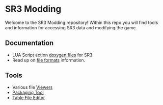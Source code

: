 # SR3 Modding
Welcome to the SR3 Modding repository! Within this repo you will find tools and information for accessing SR3 data and modifying the game.

## Documentation
- LUA Script action [doxygen files](http://git.gameoire.com/volition-open-source/sr3_modding/blob/master/script_actions/_script_actions_index.html) for SR3  
- Read up on [file formats](file_formats.md) information.  

## Tools
- Various file [Viewers](tools/viewers/)  
- [Packaging Tool](tools/vPkg/)
- [Table File Editor](tools/table_file_editor)
